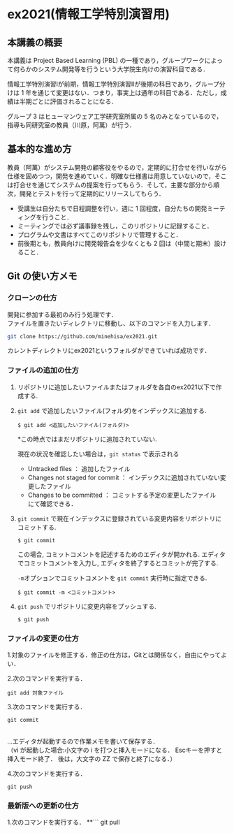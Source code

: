 # ex2021(情報工学特別演習用)

## 本講義の概要

本講義は Project Based Learning (PBL) の一種であり，グループワークによって何らかのシステム開発等を行うという大学院生向けの演習科目である．

情報工学特別演習Iが前期，情報工学特別演習IIが後期の科目であり，グループ分けは 1 年を通じて変更はない．つまり，事実上は通年の科目である．ただし，成績は半期ごとに評価されることになる．

グループ 3 はヒューマンウェア工学研究室所属の 5 名のみとなっているので，指導も同研究室の教員（川原，阿萬）が行う．

## 基本的な進め方

教員（阿萬）がシステム開発の顧客役をやるので，定期的に打合せを行いながら仕様を固めつつ，開発を進めていく．明確な仕様書は用意していないので，そこは打合せを通じてシステムの提案を行ってもらう．そして，主要な部分から順次，開発とテストを行って定期的にリリースしてもらう．

- 受講生は自分たちで日程調整を行い，週に 1 回程度，自分たちの開発ミーティングを行うこと．
- ミーティングでは必ず議事録を残し，このリポジトリに記録すること．
- プログラムや文書はすべてこのリポジトリで管理すること．
- 前後期とも，教員向けに開発報告会を少なくとも 2 回は（中間と期末）設けること．

## Git の使い方メモ

### クローンの仕方
開発に参加する最初のみ行う処理です．  
ファイルを置きたいディレクトリに移動し、以下のコマンドを入力します．  
```bash
git clone https://github.com/minehisa/ex2021.git
```
カレントディレクトリにex2021というフォルダができていれば成功です．

### ファイルの追加の仕方

1.  リポジトリに追加したいファイルまたはフォルダを各自のex2021以下で作成する.
2.  `git add` で追加したいファイル(フォルダ)をインデックスに追加する.
    ```
    $ git add <追加したいファイル(フォルダ)>
    ```

    *この時点ではまだリポジトリに追加されていない.

    現在の状況を確認したい場合は，`git status` で表示される
    + Untracked files ： 追加したファイル  
    + Changes not staged for commit ： インデックスに追加されていない変更したファイル  
    + Changes to be committed ： コミットする予定の変更したファイル  
    にて確認できる．


3.  `git commit` で現在インデックスに登録されている変更内容をリポジトリにコミットする.
    ```
    $ git commit
    ```

    この場合, コミットコメントを記述するためのエディタが開かれる.
    エディタでコミットコメントを入力し, エディタを終了するとコミットが完了する.

    `-m`オプションでコミットコメントを `git commit` 実行時に指定できる.
    ```
    $ git commit -m <コミットコメント>
    ```

4.  `git push` でリポジトリに変更内容をプッシュする.
    ```
    $ git push
    ```


### ファイルの変更の仕方
1.対象のファイルを修正する．修正の仕方は，Gitとは関係なく，自由にやってよい．

2.次のコマンドを実行する．  
```
git add 対象ファイル
```
3.次のコマンドを実行する．
```
git commit
```
<br>...エディタが起動するので作業メモを書いて保存する．
<br>（vi が起動した場合:小文字の i を打つと挿入モードになる．
Escキーを押すと挿入モード終了．
後は，大文字の ZZ で保存と終了になる．）

4.次のコマンドを実行する．  
```
git push
```

### 最新版への更新の仕方
1.次のコマンドを実行する．
**```
git pull
```**
